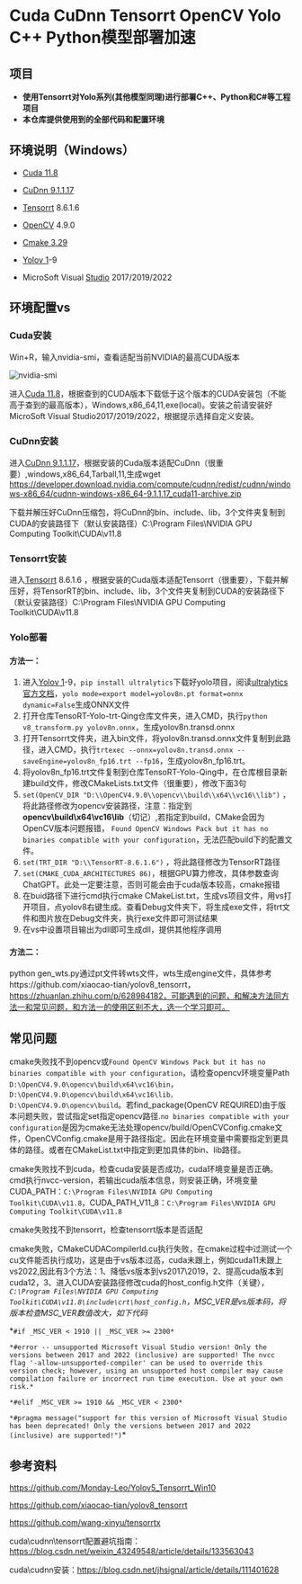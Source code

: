 # Cuda CuDnn Tensorrt OpenCV  Yolo C++ Python模型部署加速

## 项目

- **使用Tensorrt对Yolo系列(其他模型同理)进行部署C++、Python和C#等工程项目**
- **本仓库提供使用到的全部代码和配置环境**

## 环境说明（Windows）

- [Cuda 11.8](https://developer.nvidia.com/cuda-11-8-0-download-archive)

- [CuDnn 9.1.1.17](https://developer.nvidia.com/cudnn-downloads?target_os=Windows&target_arch=x86_64&target_version=Agnostic&cuda_version=11)

- [Tensorrt](https://developer.nvidia.com/tensorrt/download) 8.6.1.6  

- [OpenCV](https://github.com/opencv/opencv/tags) 4.9.0

- [Cmake 3.29](https://cmake.org/files/)

- [Yolov 1](https://github.com/ultralytics/ultralytics)-9

- MicroSoft Visual [Studio](https://visualstudio.microsoft.com/zh-hans/downloads/) 2017/2019/2022

  

## 环境配置vs

### Cuda安装

Win+R，输入nvidia-smi，查看适配当前NVIDIA的最高CUDA版本

<img src="F:\Machine-Learning\Deep-Learning\Tensorrt部署软件包\nvidia-smi.png" alt="nvidia-smi"  />

进入[Cuda 11.8](https://developer.nvidia.com/cuda-11-8-0-download-archive)，根据查到的CUDA版本下载低于这个版本的CUDA安装包（不能高于查到的最高版本），Windows,x86_64,11,exe(local)。安装之前请安装好MicroSoft Visual Studio2017/2019/2022，根据提示选择自定义安装。

### CuDnn安装

进入[CuDnn 9.1.1.17](https://developer.nvidia.com/cudnn-downloads?target_os=Windows&target_arch=x86_64&target_version=Agnostic&cuda_version=11)，根据安装的Cuda版本适配CuDnn（很重要）,windows,x86_64,Tarball,11,生成wget https://developer.download.nvidia.com/compute/cudnn/redist/cudnn/windows-x86_64/cudnn-windows-x86_64-9.1.1.17_cuda11-archive.zip

下载并解压好CuDnn压缩包，将CuDnn的bin、include、lib，3个文件夹复制到CUDA的安装路径下（默认安装路径）C:\Program Files\NVIDIA GPU Computing Toolkit\CUDA\v11.8

### Tensorrt安装

进入[Tensorrt](https://developer.nvidia.com/tensorrt/download) 8.6.1.6  ，根据安装的Cuda版本适配Tensorrt（很重要），下载并解压好，将TensorRT的bin、include、lib，3个文件夹复制到CUDA的安装路径下（默认安装路径）C:\Program Files\NVIDIA GPU Computing Toolkit\CUDA\v11.8

### Yolo部署

#### 方法一：

1. 进入[Yolov 1](https://github.com/ultralytics/ultralytics)-9，`pip install ultralytics`下载好yolo项目，阅读[ultralytics官方文档](https://docs.ultralytics.com/)，`yolo mode=export model=yolov8n.pt format=onnx dynamic=False`生成ONNX文件
2. 打开仓库TensoRT-Yolo-trt-Qing仓库文件夹，进入CMD，执行`python v8_transform.py yolov8n.onnx`，生成yolov8n.transd.onnx
3. 打开Tensorrt文件夹，进入bin文件，将yolov8n.transd.onnx文件复制到此路径，进入CMD，执行`trtexec --onnx=yolov8n.transd.onnx --saveEngine=yolov8n_fp16.trt --fp16`，生成yolov8n_fp16.trt。
4. 将yolov8n_fp16.trt文件复制到仓库TensoRT-Yolo-Qing中，在仓库根目录新建build文件，修改CMakeLists.txt文件（很重要），修改下面3句
5. `set(OpenCV_DIR "D:\\OpenCV4.9.0\\opencv\\build\\x64\\vc16\\lib")` ，将此路径修改为opencv安装路径，注意：指定到**opencv\\build\\x64\\vc16\\lib**（切记）,若指定到build，CMake会因为OpenCV版本问题报错， `Found OpenCV Windows Pack but it has no binaries compatible with your configuration`，无法匹配build下的配置文件。
6. `set(TRT_DIR "D:\\TensorRT-8.6.1.6")`  ，将此路径修改为TensorRT路径
7. `set(CMAKE_CUDA_ARCHITECTURES 86)`，根据GPU算力修改，具体参数查询ChatGPT。此处一定要注意，否则可能会由于cuda版本较高，cmake报错
8. 在buid路径下进行cmd执行cmake CMakeList.txt，生成vs项目文件，用vs打开项目，点yolov8右键生成。查看Debug文件夹下，将生成exe文件，将trt文件和图片放在Debug文件夹，执行exe文件即可测试结果
9. 在vs中设置项目输出为dll即可生成dll，提供其他程序调用

#### 方法二：

python gen_wts.py通过pt文件转wts文件，wts生成engine文件，具体参考https://github.com/xiaocao-tian/yolov8_tensorrt，https://zhuanlan.zhihu.com/p/628984182，可能遇到的问题，和解决方法同方法一和常见问题，和方法一的使用区别不大，选一个学习即可。

## 常见问题

cmake失败找不到opencv或`Found OpenCV Windows Pack but it has no binaries compatible with your configuration`，请检查opencv环境变量Path  `D:\OpenCV4.9.0\opencv\build\x64\vc16\bin`，`D:\OpenCV4.9.0\opencv\build\x64\vc16\lib，D:\OpenCV4.9.0\opencv\build`。若find_package(OpenCV REQUIRED)由于版本问题失败，尝试指定set指定opencv路径.`no binaries compatible with your configuration`是因为cmake无法处理opencv/build/OpenCVConfig.cmake文件，OpenCVConfig.cmake是用于路径指定。因此在环境变量中需要指定到更具体的路径。或者在CMakeList.txt中指定到更加具体的bin、lib路径。

cmake失败找不到cuda，检查cuda安装是否成功，cuda环境变量是否正确。cmd执行nvcc-version，若输出cuda版本信息，则安装正确，环境变量CUDA_PATH：`C:\Program Files\NVIDIA GPU Computing Toolkit\CUDA\v11.8`，CUDA_PATH_V11_8：`C:\Program Files\NVIDIA GPU Computing Toolkit\CUDA\v11.8`

cmake失败找不到tensorrt，检查tensorrt版本是否适配

cmake失败，CMakeCUDACompilerId.cu执行失败，在cmake过程中过测试一个cu文件能否执行成功，这是由于vs版本过高，cuda未跟上，例如cuda11未跟上vs2022,因此有3个方法：1、降低vs版本到vs2017\2019，2、提高cuda版本到cuda12，3、进入CUDA安装路径修改cuda的host_config.h文件（关键），*`C:\Program Files\NVIDIA GPU Computing Toolkit\CUDA\v11.8\include\crt\host_config.h`，MSC_VER是vs版本码，将版本检查MSC_VER数值改大，如下代码*

*`#if _MSC_VER < 1910 || _MSC_VER >= 2300*`

`*#error -- unsupported Microsoft Visual Studio version! Only the versions between 2017 and 2022 (inclusive) are supported! The nvcc flag '-allow-unsupported-compiler' can be used to override this version check; however, using an unsupported host compiler may cause compilation failure or incorrect run time execution. Use at your own risk.*`

`*#elif _MSC_VER >= 1910 && _MSC_VER < 2300*`

`*#pragma message("support for this version of Microsoft Visual Studio has been deprecated! Only the versions between 2017 and 2022 (inclusive) are supported!")`*

## 参考资料

https://github.com/Monday-Leo/Yolov5_Tensorrt_Win10

https://github.com/xiaocao-tian/yolov8_tensorrt

https://github.com/wang-xinyu/tensorrtx

cuda\cudnn\tensorrt配置避坑指南：https://blog.csdn.net/weixin_43249548/article/details/133563043

cuda\cudnn安装：https://blog.csdn.net/jhsignal/article/details/111401628